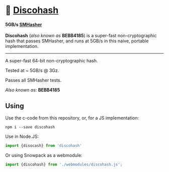 # :city_sunrise: [Discohash](https://github.com/cris691/discohash)

#### **5GB/s** **[SMHasher](https://github.com/cris691/discohash/blob/master/Disco3.result.txt)** 

**Discohash** (*also known as* **BEBB4185**) is a super-fast non-cryptographic hash that passes SMHasher, and runs at 5GB/s in this naive, portable implementation.

------

A super-fast 64-bit non-cryptographic hash.

Tested at ~ 5GB/s @ 3Gz.

Passes all SMHasher tests. 

*Also known as*: **BEBB4185**

## Using

Use the c-code from this repository, or, for a JS implementation:

```console
npm i --save discohash
```

Use in Node.JS:

```js
import {disocash} from 'discohash'
```

Or using Snowpack as a webmodule:

```js
import {discohash} from './webmodules/discohash.js';
```
